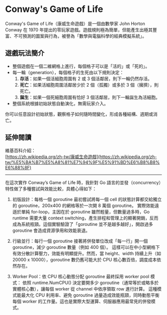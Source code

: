 # Conway's Game of Life

Conway's Game of Life（康威生命遊戲）是一個由數學家 John Horton Conway 在 1970 年提出的零玩家遊戲。遊戲規則極為簡單，但能產生出極其豐富、不可預測的圖案與行為，被譽為「數學與電腦科學的經典模擬系統」。

## 遊戲玩法簡介

- 整個遊戲在一個二維網格上進行，每個格子可以是「活的」或「死的」。
- 每一輪（generation），每個格子的生死由以下規則決定：
    1. **存活**：如果一個活細胞周圍有 2 或 3 個活鄰居，則下一輪仍然存活。
    2. **死亡**：如果活細胞周圍活鄰居少於 2 個（孤獨）或多於 3 個（擁擠），則死亡。
    3. **誕生**：如果一個死細胞周圍有恰好 3 個活鄰居，則下一輪誕生為活細胞。
- 整個系統根據初始狀態自動演化，無需玩家介入。

你可以任意設計初始狀態，觀察格子如何隨時間變化，形成各種結構、週期或消亡。

## 延伸閱讀

維基百科介紹：  
[https://zh.wikipedia.org/zh-tw/康威生命遊戲](https://zh.wikipedia.org/zh-tw/%E5%BA%B7%E5%A8%81%E7%94%9F%E5%91%BD%E6%B8%B8%E6%88%8F)

---
在這次實作 Conway’s Game of Life 時，我針對 Go 語言的並發（concurrency）特性做了多種嘗試與效能比較，具體心得如下：

1. 初版設計：每格一個 goroutine
最初嘗試將每一個 cell 的狀態計算都交給獨立的 goroutine，200x400 的網格等於一次開 8 萬個 goroutine。
實際效能遠遜於單純 for-loop，主因在於 goroutine 雖然輕量，但數量過多時，Go runtime 需要大量 context switching，產生排程和管理上的顯著開銷，反而成為系統瓶頸。這個實驗驗證了「goroutine 並不是越多越好」，開啟過多 goroutine 會造成資源爭用和效能衰退。

2. 行級並行：每行一個 goroutine
接著將併發單位改成「每一行」開一個 goroutine，減少 goroutine 數量（例如 400 個）。
這樣可以在中小型網格下有效分散計算壓力，效能有明顯提升。然而，當 height、width 持續上升（如 20000 x 10000），goroutine 數仍舊可能大於 CPU 核心數百倍，調度成本依然存在。

3. Worker Pool：依 CPU 核心動態分配 goroutine
最終採用 worker pool 模式：
依照 runtime.NumCPU() 決定要開多少 goroutine（通常等於或略多於實體核心數），讓每個 worker 從 channel 中依序領取 row 進行計算。
這種模式能最大化 CPU 利用率、避免 goroutine 過量造成效能瓶頸，同時動態平衡每個 worker 的工作量。這也是實際大型運算、伺服器應用最常見的併發模式。


